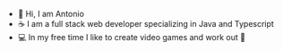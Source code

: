 - 👋 Hi, I am Antonio
- ☕ I am a full stack web developer specializing in Java and Typescript
- 💻 In my free time I like to create video games and work out 💪
